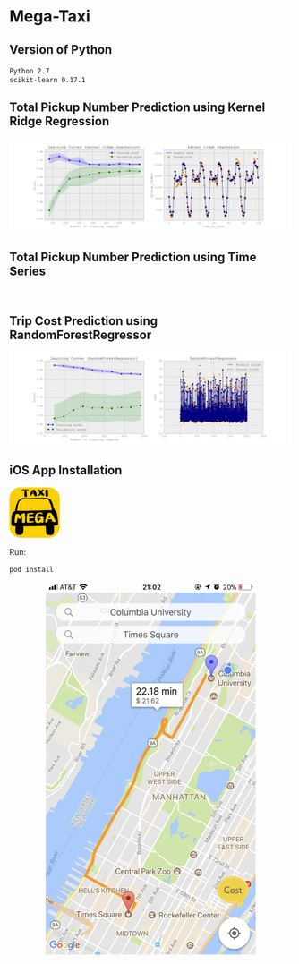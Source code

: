 # Mega-Taxi

## Version of Python

    Python 2.7
	scikit-learn 0.17.1
	
## Total Pickup Number Prediction using Kernel Ridge Regression

<img src="https://github.com/DtMoon/Mega-Taxi/blob/master/PickupNumberPrediction/learning_curves_and_prediction_image/pickup_weekday_kernel%20ridge%20regression.png"/>

## Total Pickup Number Prediction using Time Series

<img src=""/>

## Trip Cost Prediction using RandomForestRegressor

<img src="https://github.com/DtMoon/Mega-Taxi/blob/master/CostPrediction/learning_curves_and_prediction_image/12_weekday_RandomForestRegressor.png"/>

## iOS App Installation

<img width="90" height="90" src="https://github.com/DtMoon/Mega-Taxi/blob/master/MegaTaxi/MegaTaxi/Supporting%20Files/Assets.xcassets/AppIcon.appiconset/MegaTaxiIcon-1.png"/>

Run:

    pod install

<div align=center><img width="375" height="667" src="https://github.com/DtMoon/Mega-Taxi/blob/master/MegaTaxi/screenshot.png"/>
